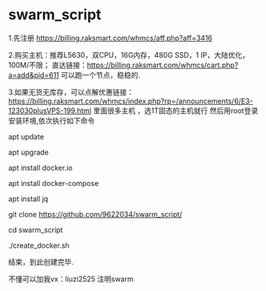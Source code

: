 # swarm_script
1.先注册 https://billing.raksmart.com/whmcs/aff.php?aff=3416

2.购买主机：推荐L5630，双CPU，16G内存，480G SSD，1 IP，大陆优化，100M/不限； 直达链接：https://billing.raksmart.com/whmcs/cart.php?a=add&pid=611 可以跑一个节点，稳稳的.

3.如果无货无库存，可以点解优惠链接：https://billing.raksmart.com/whmcs/index.php?rp=/announcements/6/E3-123030plusVPS-199.html 里面很多主机 ，选1T固态的主机就行 然后用root登录安装环境,依次执行如下命令

apt update

apt upgrade

apt install docker.io

apt install docker-compose

apt install jq

git clone https://github.com/9622034/swarm_script/

cd swarm_script

./create_docker.sh

结束，到此创建完毕.

不懂可以加我vx：liuzi2525 注明swarm 
